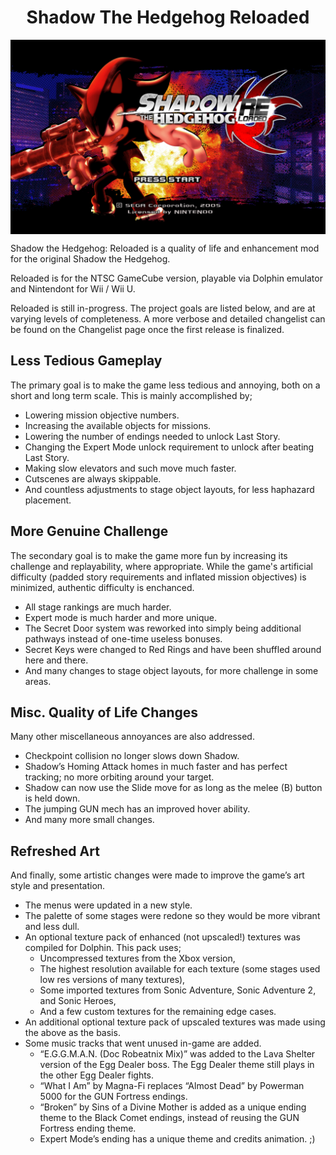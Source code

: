 <div align="center"><h1>Shadow The Hedgehog Reloaded</h1>
<img src="https://raw.githubusercontent.com/ShadowTheHedgehogHacking/ShdTH-Reloaded/master/res/title_screen.png" align="center" />
</div>

Shadow the Hedgehog: Reloaded is a quality of life and enhancement mod for the original Shadow the Hedgehog.

Reloaded is for the NTSC GameCube version, playable via Dolphin emulator and Nintendont for Wii / Wii U.

Reloaded is still in-progress. The project goals are listed below, and are at varying levels of completeness. A more verbose and detailed changelist can be found on the Changelist page once the first release is finalized.

## Less Tedious Gameplay
The primary goal is to make the game less tedious and annoying, both on a short and long term scale. This is mainly accomplished by; 
- Lowering mission objective numbers.
- Increasing the available objects for missions.
- Lowering the number of endings needed to unlock Last Story.
- Changing the Expert Mode unlock requirement to unlock after beating Last Story.
- Making slow elevators and such move much faster.
- Cutscenes are always skippable.
- And countless adjustments to stage object layouts, for less haphazard placement.

## More Genuine Challenge
The secondary goal is to make the game more fun by increasing its challenge and replayability, where appropriate. While the game's artificial difficulty (padded story requirements and inflated mission objectives) is minimized, authentic difficulty is enchanced.
- All stage rankings are much harder.
- Expert mode is much harder and more unique.
- The Secret Door system was reworked into simply being additional pathways instead of one-time useless bonuses.
- Secret Keys were changed to Red Rings and have been shuffled around here and there.
- And many changes to stage object layouts, for more challenge in some areas.

## Misc. Quality of Life Changes
Many other miscellaneous annoyances are also addressed.
- Checkpoint collision no longer slows down Shadow.
- Shadow’s Homing Attack homes in much faster and has perfect tracking; no more orbiting around your target.
- Shadow can now use the Slide move for as long as the melee (B) button is held down.
- The jumping GUN mech has an improved hover ability.
- And many more small changes.

## Refreshed Art
And finally, some artistic changes were made to improve the game’s art style and presentation.
- The menus were updated in a new style.
- The palette of some stages were redone so they would be more vibrant and less dull.
- An optional texture pack of enhanced (not upscaled!) textures was compiled for Dolphin. This pack uses; 
  - Uncompressed textures from the Xbox version,
  - The highest resolution available for each texture (some stages used low res versions of many textures),
  - Some imported textures from Sonic Adventure, Sonic Adventure 2, and Sonic Heroes,
  - And a few custom textures for the remaining edge cases.
- An additional optional texture pack of upscaled textures was made using the above as the basis.
- Some music tracks that went unused in-game are added.
  - “E.G.G.M.A.N. (Doc Robeatnix Mix)” was added to the Lava Shelter version of the Egg Dealer boss. The Egg Dealer theme still plays in the other Egg Dealer fights.
  - “What I Am” by Magna-Fi replaces “Almost Dead” by Powerman 5000 for the GUN Fortress endings.
  - “Broken” by Sins of a Divine Mother is added as a unique ending theme to the Black Comet endings, instead of reusing the GUN Fortress ending theme.
  - Expert Mode’s ending has a unique theme and credits animation. ;)


